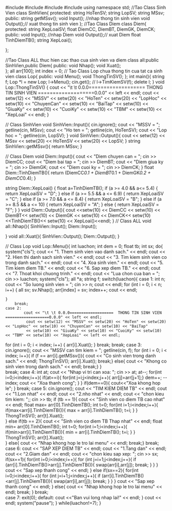 #include <iostream>
#include <iomanip>
#include <string>
#include <cstdlib>
using namespace std;
//Tao Class Sinh Vien
class SinhVien{
	protected:
 		string HoTenSV;
 		string LopSV;
 		string MSsv;
 	public:
 		string getMSsv();
 		void Input(); //nhap thong tin sinh vien
 		void Output();// xuat thong tin sinh vien
};
//Tao Class Diem
class Diem{
	protected:
		 string XepLoaiSV;
		 float DiemCC, DiemBT, DiemGK, DiemCK;
	public:
		void Input(); //nhap Diem
 		void Output();// xuat Diem
 		float TinhDiemTB();
 		string XepLoai();
 
};

//Tao Class ALL thuc hien cac thao cua sinh vien va diem
class all:public SinhVien,public Diem{
	public:
		void Nhap();
		void Xuat();	
};
	all arr[100];
	int index = 0;
// Tao Class Lop chua thong tin cua tat ca sinh vien
class Lop{
	public:
		void Menu();
		void ThongTinSV();
};
int main(){
	string f;
	Lop *l = new Lop;
	l->Menu();
	cin.get();
//	l->TimKiemSV(f);
	delete l;
}
void Lop::ThongTinSV()
{
 cout << "\t \t 0.0.0===================  THONG TIN SINH VIEN  ===================0.0.0" << left << endl;
 cout << setw(12) << "MSSV" << setw(20) << "HoTen" << setw(20) << "LopHoc" << setw(10) << "ChuyenCan" << setw(10) << "BaiTap"
  << setw(10) << "GiuaKy" << setw(10) << "CuoiKy" << setw(10) << "TBM" << setw(10) << "XepLoai"  << endl;
}
	
// Class SinhVien
void SinhVien::Input(){
	cin.ignore();
 	cout << "MSSV = ";
 	getline(cin, MSsv);
 	cout << "Ho ten = ";
 	getline(cin, HoTenSV);
 	cout << "Lop hoc = ";
 	getline(cin, LopSV);
}
void SinhVien::Output(){
	cout << setw(12) << MSsv << setw(20) << HoTenSV << setw(20) << LopSV; 
}
string SinhVien::getMSsv(){
	return MSsv;
}

// Class Diem
void Diem::Input(){
 	cout << "Diem chuyen can = ";
 	cin >> DiemCC;
 	cout << "Diem bai tap = ";
 	cin >> DiemBT;
 	cout << "Diem giua ky = ";
 	cin >> DiemGK;
 	cout << "Diem cuoi ky = ";
 	cin >> DiemCK;
}
float Diem::TinhDiemTB(){
 	 return  (DiemCC*0.1 + DiemBT*0.1 + DiemGK*0.2 + DiemCC*0.4);
}

string Diem::XepLoai()
{
	float a=TinhDiemTB();
	 if (a >= 4.0 && a<= 5.4)
	 {
	  return XepLoaiSV = "D";
	 }
	 else if (a >= 5.5 && a <= 6.9)
	 {
	  return XepLoaiSV = "C";
	 }
	 else if (a >= 7.0 && a <= 8.4)
	 {
	  return XepLoaiSV = "B";
	 }
	 else if (a >= 8.5 && a <= 10)
	 {
	  return XepLoaiSV = "A";
	 }
	 else
	 {
	  return XepLoaiSV = "F";
	 }
}
void Diem::Output(){
 	cout <<setw(10) << DiemCC  << setw(10) << DiemBT<< setw(10) << DiemGK << setw(10) << DiemCK<< setw(10) <<TinhDiemTB()<< setw(10) << XepLoai()<<endl;
}
// Class ALL
void all::Nhap(){
	SinhVien::Input();
	Diem::Input();

}
void all::Xuat(){
	SinhVien::Output();
	Diem::Output();
}

// Class Lop
void Lop::Menu(){
	int luachon;
	int dem = 0;
	float tb;
	int sx;
	do{
			system("cls");
 			cout << "1. Them sinh vien vao danh sach." << endl;
 			cout << "2. Hien thi danh sach sinh vien." << endl;
 			cout << "3. Tim kiem sinh vien co trong danh sach." << endl;
			cout << "4. Xoa sinh vien." << endl;
			cout << "5. Tim kiem diem TB." << endl;
			cout << "6. Sap xep diem TB." << endl;
 			cout << "7. Thoat khoi chuong trinh." << endl;
 			cout << "Lua chon cua ban = ";
 			cin >> luachon;
 			system("cls");
 			all *a;
 			string f;
 		switch(luachon){
 	case 1:
	int n;
   			cout << "So luong sinh vien = ";
   			cin >> n;
   			cout << endl;
   	for (int i = 0; i < n; i++)
  	{
   			 all sv;
   			 sv.Nhap();
   			 arr[index] = sv;
   			 index++;
    		cout << endl;
    
   	}
  	 	break;
	case 2:
 			cout << "\t \t 0.0.0===================  THONG TIN SINH VIEN  ===================0.0.0" << left << endl;
  			 cout << setw(12) << "MSSV" << setw(20) << "HoTen" << setw(20) << "LopHoc" << setw(10) << "ChuyenCan" << setw(10) << "BaiTap"
   			 << setw(10) << "GiuaKy" << setw(10) << "CuoiKy" << setw(10) << "TBM" << setw(10) << "XepLoai" << left << endl;
   for (int i = 0; i < index; i++)
   {
    arr[i].Xuat();
   }
  		break;
		break;
	case 3:
		cin.ignore();
		cout << "MSSV can tim kiem = ";
		getline(cin, f);
		for (int i = 0; i < index; i++){
 		if (f == arr[i].getMSsv()){
   			cout << "Co sinh vien trong danh sach." << endl;
   			ThongTinSV();
   			arr[i].Xuat();
   		break;}
 	 	else{
   			cout << "Khong co sinh vien trong danh sach." << endl;
   		break;}
 			}							
		break;
	case 4:
		int at;
		cout << "Nhap vi tri can xoa: ";
		cin >> at;
		at--;
		for(int i=0;i<index;i++){
			if(at==i){
				for(int j=i;j<index;j++){
					arr[j]=arr[j+1];}
				dem++;
				--index;
				cout << "Xoa thanh cong";
			}
		}
		if(dem==0){
			cout<<"Xoa khong hop le";
		}
		break;
	case 5:
		cin.ignore();
		cout << "TIM KIEM DIEM TB" << endl;
		cout << "1.Lon nhat" << endl;
		cout << "2.nho nhat" << endl;
		cout <<	"chon kieu tim kiem: ";;
		cin >> tb;
 		if (tb == 1){
 			cout << "Sinh vien co diem TB cao nhat" << endl;
 			float max= arr[0].TinhDiemTB();
 			int t=0;
 			for(int i=1;i<index;i++){
 				if(max<arr[i].TinhDiemTB()){
 					max = arr[i].TinhDiemTB();
 					t=i;
				 }
			 }
 			ThongTinSV();
 			arr[t].Xuat();			
		 }
		else if(tb == 2){
			cout << "Sinh vien co diem TB Thap nhat" << endl;
 			float min= arr[0].TinhDiemTB();
 			int t=0;
 			for(int i=1;i<index;i++){
 				if(min>arr[i].TinhDiemTB()){
 					min = arr[i].TinhDiemTB();
 					t=i;
				 }
			 }
 			ThongTinSV();
 			arr[t].Xuat();			
		}
		else{
			cout << "Nhap khong hop le tro lai menu" << endl;
			break;}
		break;
	case 6:	
		cout << "SAP XEP DIEM TB" << endl;
		cout << "1.Tang dan" << endl;
		cout << "2.Giam dan" << endl;
		cout <<	"chon kieu sap xep: ";
		cin >> sx;
		if(sx==1){
			for(int i=0;i<index;i++){
				for (int j=i+1;j<index;j++){
					if (arr[i].TinhDiemTB()>arr[j].TinhDiemTB()){
						swap(arr[i],arr[j]);
						break;
					}
				}
			}
			cout << "Sap xep thanh cong" << endl;
		}
		else if(sx==2){
			for(int i=0;i<index;i++){
				for (int j=i+1;j<index;j++){
					if (arr[i].TinhDiemTB()<arr[j].TinhDiemTB()){
						swap(arr[i],arr[j]);
						break;
					}
				}
			}
			cout << "Sap xep thanh cong" << endl;
		}
		else{
			cout << "Nhap khong hop le tro lai menu" << endl;
			break;
		}
		break;		
	case 7:
			exit(0);
		default:
	 		cout <<"Ban vui long nhap lai!" << endl;
	 	}
	 		cout << endl;
	 		system("pause");
	}
		while(luachon!=7);
}





